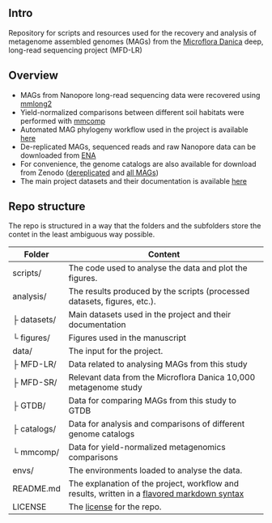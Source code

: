 ## Intro

Repository for scripts and resources used for the recovery and analysis of metagenome assembled genomes (MAGs) from the [Microflora Danica](https://github.com/cmc-aau/mfd_wiki/wiki) deep, long-read sequencing project (MFD-LR)

## Overview
* MAGs from Nanopore long-read sequencing data were recovered using [mmlong2](https://github.com/Serka-M/mmlong2)
* Yield-normalized comparisons between different soil habitats were performed with [mmcomp](https://github.com/Serka-M/mmcomp)
* Automated MAG phylogeny workflow used in the project is available [here](https://github.com/aaronmussig/mag-phylogeny)
* De-replicated MAGs, sequenced reads and raw Nanopore data can be downloaded from [ENA](https://www.ebi.ac.uk/ena/browser/view/PRJEB58634)
* For convenience, the genome catalogs are also available for download from Zenodo ([dereplicated](https://zenodo.org/records/14537680) and [all MAGs](https://zenodo.org/records/14537760))
* The main project datasets and their documentation is available [here](https://github.com/Serka-M/mfd_mags/tree/main/analysis/datasets)

## Repo structure

The repo is structured in a way that the folders and the subfolders store the contet in the least ambiguous way possible.

| Folder | Content |
| --- | --- |
| scripts/ | The code used to analyse the data and plot the figures. |
| analysis/ | The results produced by the scripts (processed datasets, figures, etc.). |
| ├ datasets/ | Main datasets used in the project and their documentation |
| └ figures/ | Figures used in the manuscript |
| data/ | The input for the project. |
| ├ MFD-LR/ | Data related to analysing MAGs from this study |
| ├ MFD-SR/ | Relevant data from the Microflora Danica 10,000 metagenome study |
| ├ GTDB/ | Data for comparing MAGs from this study to GTDB |
| ├ catalogs/ | Data for analysis and comparisons of different genome catalogs |
| └ mmcomp/ | Data for yield-normalized metagenomics comparisons |
| envs/ | The environments loaded to analyse the data. |
| README.md | The explanation of the project, workflow and results, written in a [flavored markdown syntax](https://docs.github.com/en/get-started/writing-on-github/getting-started-with-writing-and-formatting-on-github/quickstart-for-writing-on-github) |
| LICENSE | The [license](https://docs.github.com/en/repositories/managing-your-repositorys-settings-and-features/customizing-your-repository/licensing-a-repository) for the repo. |


